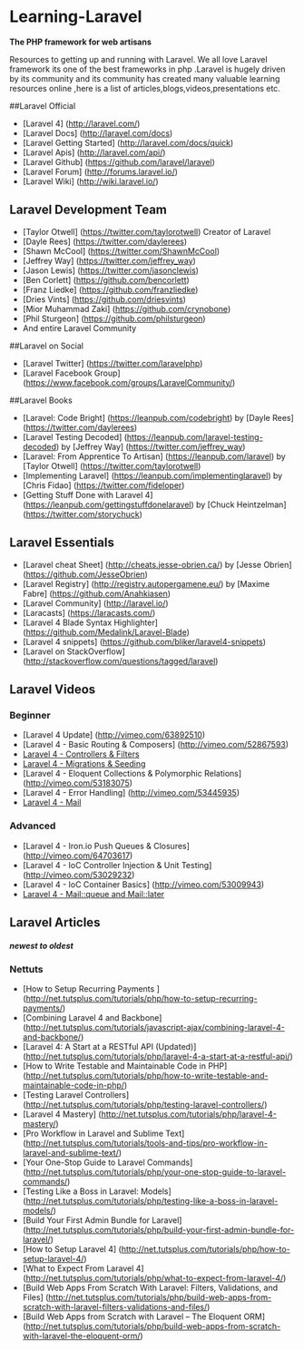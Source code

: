 Learning-Laravel 
=================
**The PHP framework for web artisans**


Resources to getting up and running with Laravel. We all love Laravel framework its one of the best frameworks in php .Laravel is hugely driven by its community and its community has created many valuable learning resources online ,here is a list of articles,blogs,videos,presentations etc.

##Laravel Official

* [Laravel 4] (http://laravel.com/)
* [Laravel Docs] (http://laravel.com/docs)
* [Laravel Getting Started] (http://laravel.com/docs/quick)
* [Laravel Apis] (http://laravel.com/api/)
* [Laravel Github] (https://github.com/laravel/laravel)
* [Laravel Forum] (http://forums.laravel.io/)
* [Laravel Wiki] (http://wiki.laravel.io/)

## Laravel Development Team

* [Taylor Otwell] (https://twitter.com/taylorotwell) Creator of Laravel
* [Dayle Rees] (https://twitter.com/daylerees)
* [Shawn McCool] (https://twitter.com/ShawnMcCool)
* [Jeffrey Way] (https://twitter.com/jeffrey_way)
* [Jason Lewis] (https://twitter.com/jasonclewis)
* [Ben Corlett] (https://github.com/bencorlett)
* [Franz Liedke] (https://github.com/franzliedke)
* [Dries Vints] (https://github.com/driesvints)
* [Mior Muhammad Zaki] (https://github.com/crynobone)
* [Phil Sturgeon] (https://github.com/philsturgeon)
* And entire Laravel Community

##Laravel on Social

* [Laravel Twitter] (https://twitter.com/laravelphp)
* [Laravel Facebook Group] (https://www.facebook.com/groups/LaravelCommunity/)



##Laravel Books

* [Laravel: Code Bright] (https://leanpub.com/codebright) by [Dayle Rees] (https://twitter.com/daylerees)
* [Laravel Testing Decoded] (https://leanpub.com/laravel-testing-decoded) by [Jeffrey Way] (https://twitter.com/jeffrey_way)
* [Laravel: From Apprentice To Artisan] (https://leanpub.com/laravel) by [Taylor Otwell] (https://twitter.com/taylorotwell)
* [Implementing Laravel] (https://leanpub.com/implementinglaravel) by [Chris Fidao] (https://twitter.com/fideloper)
* [Getting Stuff Done with Laravel 4] (https://leanpub.com/gettingstuffdonelaravel) by [Chuck Heintzelman] (https://twitter.com/storychuck)

## Laravel Essentials

* [Laravel cheat Sheet] (http://cheats.jesse-obrien.ca/) by [Jesse Obrien] (https://github.com/JesseObrien)
* [Laravel Registry] (http://registry.autopergamene.eu/) by [Maxime Fabre] (https://github.com/Anahkiasen)
* [Laravel Community] (http://laravel.io/)
* [Laracasts] (https://laracasts.com/)
* [Laravel 4 Blade Syntax Highlighter] (https://github.com/Medalink/Laravel-Blade)
* [Laravel 4 snippets] (https://github.com/bliker/laravel4-snippets)
* [Laravel on StackOverflow] (http://stackoverflow.com/questions/tagged/laravel)

## Laravel Videos

### Beginner
* [Laravel 4 Update] (http://vimeo.com/63892510)
* [Laravel 4 - Basic Routing & Composers] (http://vimeo.com/52867593)
* [Laravel 4 - Controllers & Filters](http://vimeo.com/52964368)
* [Laravel 4 - Migrations & Seeding](http://vimeo.com/53701204)
* [Laravel 4 - Eloquent Collections & Polymorphic Relations] (http://vimeo.com/53183075)
* [Laravel 4 - Error Handling] (http://vimeo.com/53445935)
* [Laravel 4 - Mail](http://vimeo.com/53701740)


### Advanced
* [Laravel 4 - Iron.io Push Queues & Closures] (http://vimeo.com/64703617)
* [Laravel 4 - IoC Controller Injection & Unit Testing] (http://vimeo.com/53029232)
* [Laravel 4 - IoC Container Basics] (http://vimeo.com/53009943)
* [Laravel 4 - Mail::queue and Mail::later](http://vimeo.com/64779946)


## Laravel Articles
##### newest to oldest

### Nettuts
* [How to Setup Recurring Payments ] (http://net.tutsplus.com/tutorials/php/how-to-setup-recurring-payments/)
* [Combining Laravel 4 and Backbone] (http://net.tutsplus.com/tutorials/javascript-ajax/combining-laravel-4-and-backbone/)
* [Laravel 4: A Start at a RESTful API (Updated)] (http://net.tutsplus.com/tutorials/php/laravel-4-a-start-at-a-restful-api/)
* [How to Write Testable and Maintainable Code in PHP] (http://net.tutsplus.com/tutorials/php/how-to-write-testable-and-maintainable-code-in-php/)
* [Testing Laravel Controllers] (http://net.tutsplus.com/tutorials/php/testing-laravel-controllers/)
* [Laravel 4 Mastery] (http://net.tutsplus.com/tutorials/php/laravel-4-mastery/)
* [Pro Workflow in Laravel and Sublime Text] (http://net.tutsplus.com/tutorials/tools-and-tips/pro-workflow-in-laravel-and-sublime-text/)
* [Your One-Stop Guide to Laravel Commands] (http://net.tutsplus.com/tutorials/php/your-one-stop-guide-to-laravel-commands/)
* [Testing Like a Boss in Laravel: Models] (http://net.tutsplus.com/tutorials/php/testing-like-a-boss-in-laravel-models/)
* [Build Your First Admin Bundle for Laravel] (http://net.tutsplus.com/tutorials/php/build-your-first-admin-bundle-for-laravel/)
* [How to Setup Laravel 4] (http://net.tutsplus.com/tutorials/php/how-to-setup-laravel-4/)
* [What to Expect From Laravel 4] (http://net.tutsplus.com/tutorials/php/what-to-expect-from-laravel-4/)
* [Build Web Apps From Scratch With Laravel: Filters, Validations, and Files] (http://net.tutsplus.com/tutorials/php/build-web-apps-from-scratch-with-laravel-filters-validations-and-files/)
* [Build Web Apps from Scratch with Laravel – The Eloquent ORM] (http://net.tutsplus.com/tutorials/php/build-web-apps-from-scratch-with-laravel-the-eloquent-orm/)
